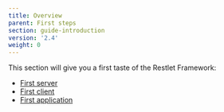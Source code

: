 ```yaml
---
title: Overview
parent: First steps
section: guide-introduction
version: '2.4'
weight: 0
---
```

This section will give you a first taste of the Restlet Framework:

- [First server](./first-server "First server")
- [First client](./first-client "First client")
- [First application](./first-application "First application")
